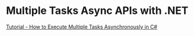 # Multiple Tasks Async APIs with .NET

[Tutorial - How to Execute Multiple Tasks Asynchronously in C#](https://code-maze.com/csharp-execute-multiple-tasks-asynchronously/)
